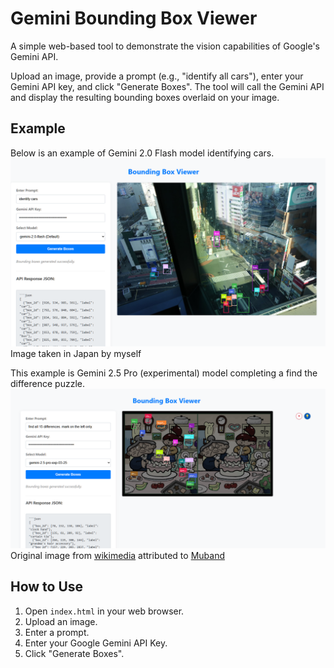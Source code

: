 # Gemini Bounding Box Viewer

A simple web-based tool to demonstrate the vision capabilities of Google's Gemini API.

Upload an image, provide a prompt (e.g., "identify all cars"), enter your Gemini API key, and click "Generate Boxes". The tool will call the Gemini API and display the resulting bounding boxes overlaid on your image.

## Example

Below is an example of Gemini 2.0 Flash model identifying cars.
![Screenshot of the Bounding Box Viewer](docs/id_objects.png)
Image taken in Japan by myself

This example is Gemini 2.5 Pro (experimental) model completing a find the difference puzzle.
![Screenshot of the Bounding Box Viewer](docs/find_diff.png)
Original image from [wikimedia](https://commons.wikimedia.org/wiki/File:Spot_the_difference.png) attributed to [Muband](https://en.wikipedia.org/wiki/ja:User:Muband)


## How to Use
1.  Open `index.html` in your web browser.
2.  Upload an image.
3.  Enter a prompt.
4.  Enter your Google Gemini API Key.
5.  Click "Generate Boxes".